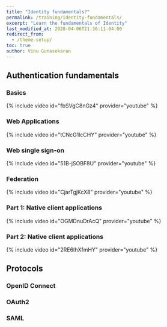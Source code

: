 ```yaml
---
title: "Identity fundamentals?"
permalink: /training/identity-fundamentals/
excerpt: "Learn the fundamentals of Identity"
last_modified_at: 2020-04-06T21:36:11-04:00
redirect_from:
  - /theme-setup/
toc: true
author: Vinu Gunasekaran
---
```


## Authentication fundamentals
### Basics
{% include video id="fbSVgC8nGz4" provider="youtube" %}

### Web Applications

{% include video id="tCNcG1lcCHY" provider="youtube" %}

### Web single sign-on

{% include video id="51B-jSOBF8U" provider="youtube" %}

### Federation

{% include video id="CjarTgjKcX8" provider="youtube" %}

### Part 1: Native client applications

{% include video id="OGMDnuDrAcQ" provider="youtube" %}

### Part 2: Native client applications

{% include video id="2RE6IhXfmHY" provider="youtube" %}

## Protocols 

### OpenID Connect

### OAuth2

### SAML
